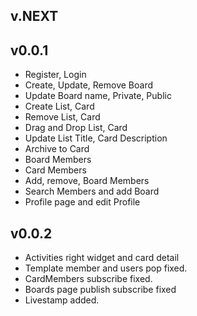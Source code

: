 ## v.NEXT

## v0.0.1
* Register, Login
* Create, Update, Remove Board
* Update Board name, Private, Public
* Create List, Card
* Remove List, Card
* Drag and Drop List, Card
* Update List Title, Card Description
* Archive to Card
* Board Members
* Card Members
* Add, remove, Board Members
* Search Members and add Board
* Profile page and edit Profile


## v0.0.2
* Activities right widget and card detail
* Template member and users pop fixed.
* CardMembers subscribe fixed.
* Boards page publish subscribe fixed
* Livestamp added.
